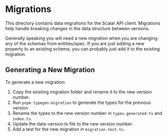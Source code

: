 # Migrations

This directory contains data migrations for the Scalar API client. Migrations help handle breaking changes in the data structure between versions.

Generally speaking you will need a new migration when you are changing any of the schemas from entities/spec. If you are just adding a new property to an existing schema, you can probably just add it to the existing migration.

## Generating a New Migration

To generate a new migration:

1. Copy the existing migration folder and rename it to the new version number.
2. Run `pnpm typegen:migration` to generate the types for the previous version.
3. Rename the types to the new version number in `types.generated.ts` and `index.ts`.
4. Update the data-version.ts file to the new version number.
5. Add a test for the new migration in `migration.test.ts`.
